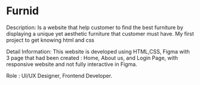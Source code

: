 # Furnid


Description: 
Is a website that help customer to find the best furniture by displaying a
unique yet aesthetic furniture that customer must have. My first project to get knowing html and css

Detail Information:
This website is developed using HTML,CSS, Figma with 3 page that had
been created : Home, About us, and Login Page, with responsive website and not fully
interactive in Figma.

Role : 
UI/UX Designer, Frontend Developer.
